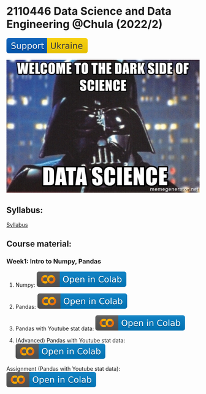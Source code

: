 # 2110446 Data Science and Data Engineering @Chula (2022/2)

[![Support-Ukraine](https://raw.githubusercontent.com/kaopanboonyuen/2110446_DataScience_2021s2/main/img/Support-Ukraine-FFD500.svg)](https://supportukrainenow.org/)

![alt text](https://github.com/kaopanboonyuen/2110446_DataScience_2021s2/raw/main/files/welcome-to-the-dark-side-of-science-data-science.jpeg "join ds")

## Syllabus:

[Syllabus](https://docs.google.com/document/d/1tAaRCHoeIma43MntbAcI2sHvabbDHPrNvacfyJgReDM/edit#)

## Course material:

### Week1: Intro to Numpy, Pandas

1. Numpy: [![Open In Colab](https://raw.githubusercontent.com/kaopanboonyuen/2110446_DataScience_2021s2/main/img/colab-badge.svg)](https://colab.research.google.com/github/pvateekul/2110446_DS_2022s2/blob/main/code/Week01_Intro_Pandas/1_Numpy.ipynb)

2. Pandas: [![Open In Colab](https://raw.githubusercontent.com/kaopanboonyuen/2110446_DataScience_2021s2/main/img/colab-badge.svg)](https://colab.research.google.com/github/pvateekul/2110446_DS_2022s2/blob/main/code/Week01_Intro_Pandas/2_Pandas.ipynb)

3. Pandas with Youtube stat data: [![Open In Colab](https://raw.githubusercontent.com/kaopanboonyuen/2110446_DataScience_2021s2/main/img/colab-badge.svg)](https://colab.research.google.com/github/pvateekul/2110446_DS_2022s2/blob/main/code/Week01_Intro_Pandas/3_Pandas_(Data_Set_Trending_YouTube_Video_Statistics).ipynb)

4. (Advanced) Pandas with Youtube stat data: [![Open In Colab](https://raw.githubusercontent.com/kaopanboonyuen/2110446_DataScience_2021s2/main/img/colab-badge.svg)](https://colab.research.google.com/github/pvateekul/2110446_DS_2022s2/blob/main/code/Week01_Intro_Pandas/4_Advanced_Pandas_(Data_Set_Trending_YouTube_Video_Statistics).ipynb)

Assignment (Pandas with Youtube stat data): [![Open In Colab](https://raw.githubusercontent.com/kaopanboonyuen/2110446_DataScience_2021s2/main/img/colab-badge.svg)](https://colab.research.google.com/github/pvateekul/2110446_DS_2022s2/blob/main/code/Week01_Intro_Pandas/5_PandasAssignment.ipynb)
